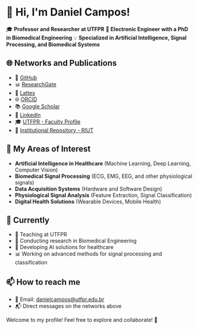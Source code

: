 # 👋 Hi, I'm Daniel Campos!

🎓 **Professor and Researcher at UTFPR**
🔬 **Electronic Engineer with a PhD in Biomedical Engineering**
💡 **Specialized in Artificial Intelligence, Signal Processing, and Biomedical Systems**

## 🌐 Networks and Publications

* 🔗 [GitHub](https://github.com/camposdp)
* 📊 [ResearchGate](https://www.researchgate.net/profile/Daniel-Campos-9)
* 📄 [Lattes](http://lattes.cnpq.br/2260564602839139)
* 🌐 [ORCID](https://orcid.org/0000-0001-6233-6077)
* 📚 [Google Scholar](https://scholar.google.com.br/citations?user=61qEu1AAAAAJ&hl=pt-PT)
* 💼 [LinkedIn](https://www.linkedin.com/in/camposdp)
* 🎓 [UTFPR - Faculty Profile](https://antigo.utfpr.edu.br/cursos/coordenacoes/stricto-sensu/ppgeb/area-academica/docentes)
* 📁 [Institutional Repository - RIUT](https://riut.utfpr.edu.br/jspui/browse?type=author&value=Campos%2C+Daniel+Prado+de)

## 🚀 My Areas of Interest

* **Artificial Intelligence in Healthcare** (Machine Learning, Deep Learning, Computer Vision)
* **Biomedical Signal Processing** (ECG, EMG, EEG, and other physiological signals)
* **Data Acquisition Systems** (Hardware and Software Design)
* **Physiological Signal Analysis** (Feature Extraction, Signal Classification)
* **Digital Health Solutions** (Wearable Devices, Mobile Health)

## 🌱 Currently

* 🏫 Teaching at UTFPR
* 🧩 Conducting research in Biomedical Engineering
* 🚀 Developing AI solutions for healthcare
* 📊 Working on advanced methods for signal processing and classification

## 📫 How to reach me

* 💌 Email: [danielcampos@utfpr.edu.br](mailto:danielcampos@utfpr.edu.br)
* 📬 Direct messages on the networks above

Welcome to my profile! Feel free to explore and collaborate! 🚀
